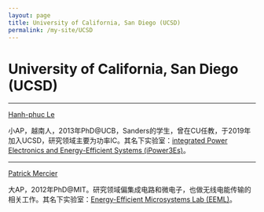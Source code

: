 ```yaml
---
layout: page
title: University of California, San Diego (UCSD)
permalink: /my-site/UCSD
---
```

# University of California, San Diego (UCSD)

---

[Hanh-phuc Le](https://profiles.ucsd.edu/hanh-phuc.le)

小AP，越南人，2013年PhD@UCB，Sanders的学生，曾在CU任教，于2019年加入UCSD，研究领域主要为功率IC。其名下实验室：[integrated Power Electronics and Energy-Efficient Systems (iPower3Es)](https://www.colorado.edu/lab/ipower3es/)。

---

[Patrick Mercier](http://jacobsschool.ucsd.edu/faculty/faculty_bios/index.sfe?fmp_recid=343)

大AP，2012年PhD@MIT。研究领域偏集成电路和微电子，也做无线电能传输的相关工作。其名下实验室：[Energy-Efficient Microsystems Lab (EEML)](http://efficiency.ucsd.edu/)。

